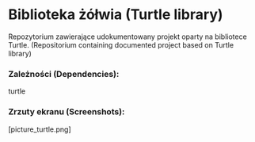 # Biblioteka żółwia (Turtle library)
Repozytorium zawierające udokumentowany projekt oparty na bibliotece Turtle. (Repositorium containing documented project based on Turtle library)

### Zależności (Dependencies):
turtle

### Zrzuty ekranu (Screenshots):
[picture_turtle.png]
